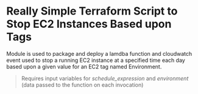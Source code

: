 ﻿# Really Simple Terraform Script to Stop EC2 Instances Based upon Tags

Module is used to package and deploy a lamdba function and cloudwatch event used to stop a running EC2 instance at a specified time each day based upon a given value for an EC2 tag named Environment.  

> Requires input variables for *schedule_expression* and *environment* (data passed to the function on each invocation)


